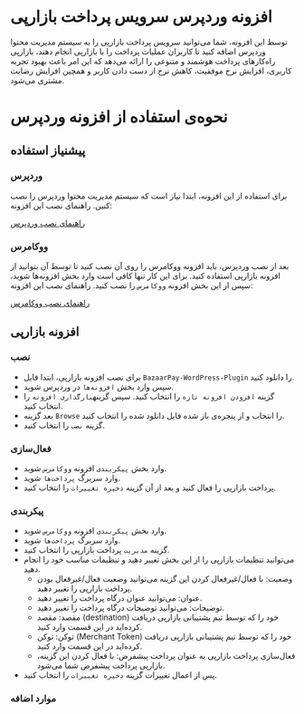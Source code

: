 # افزونه وردپرس سرویس پرداخت بازارپی

توسط این افزونه، شما می‌توانید سرویس پرداخت بازارپی را به سیستم مدیریت محتوا وردپرس اضافه کنید تا کاربران عملیات پرداخت
را با بازارپی انجام دهند، بازارپی راه‌کارهای پرداخت هوشمند و متنوعی را ارائه می‌دهد که این امر باعث بهبود تجربه کاربری،
افزایش نرخ موفقیت، کاهش نرخ از دست دادن کاربر و همچین افزایش رضایت مشتری می‌شود.

# نحوه‌ی استفاده از افزونه وردپرس

## پیشنیاز استفاده

### وردپرس

برای استفاده از این افزونه،‌ ابتدا نیاز است که سیستم مدیریت محتوا وردپرس را نصب کنین. راهنمای نصب این افزونه:

[راهنمای نصب وردپرس](https://developer.wordpress.org/advanced-administration/before-install/howto-install/)

### ووکامرس

بعد از نصب وردپرس، باید افزونه ووکامرس را روی آن نصب کنید تا توسط آن بتوانید از افزونه بازارپی استفاده کنید. برای این
کار تنها کافی است وارد بخش افزونه‌ها شوید، سپس از این بخش افزونه `ووکامرس` را نصب کنید.
راهنمای نصب این افزونه:

[راهنمای نصب ووکامرس](https://woo.com/document/installing-uninstalling-woocommerce/)

## افزونه بازارپی

### نصب

* برای نصب افزونه بازارپی، ابتدا فایل `BazaarPay-WordPress-Plugin` را دانلود کنید.
* سپس وارد بخش `افزونه‌ها` در وردپرس شوید.
* گزینه `افزودن افزونه تازه` را انتخاب کنید. سپس گزینه`بارگذاری افزونه` را انتخاب کنید.
* بعد گزینه `Browse` را انتخاب و از پنجره‌ی باز شده فایل دانلود شده را انتخاب کنید.
* گزینه `نصب` را انتخاب کنید.

### فعال‌سازی

* وارد بخش `پیکربندی` افزونه `ووکامرس` شوید.
* وارد سربرگ `پرداخت‌ها` شوید.
* پرداخت بازارپی را فعال کنید و بعد از آن گزینه `ذخیره تغییرات` را انتخاب کنید.

### پیکربندی

* وارد بخش `پیکربندی` افزونه `ووکامرس` شوید.
* وارد سربرگ `پرداخت‌ها` شوید.
* گزینه `مدیریت` پرداخت بازارپی را انتخاب کنید.
* می‌توانید تنظیمات بازارپی را از این بخش تغییر دهید و تنظیمات مناسب خود را انجام دهید.
    * وضعیت: با فعال/غیرفعال کردن این گزینه می‌توانید وضعیت فعال/غیرفعال بودن پرداخت بازارپی را تغییر دهید.
    * عنوان: می‌توانید عنوان درگاه پرداخت را تغییر دهید.
    * توضیحات: می‌توانید توضیحات درگاه پرداخت را تغییر دهید.
    * مقصد: مقصد (destination) خود را که توسط تیم پشتیبانی بازارپی دریافت کرده‌اید در این قسمت وارد کنید.
    * توکن: توکن (Merchant Token) خود را که توسط تیم پشتیبانی بازارپی دریافت کرده‌اید در این قسمت وارد کنید.
    * فعال‌سازی پرداخت بازارپی به عنوان پرداخت پیشفرض: با فعال کردن این گزینه، بازارپی پرداخت پیشفرض شما می‌شود.
* پس از اعمال تغییرات گزینه `ذخیره تغییرات` را انتخاب کنید.

### موارد اضافه